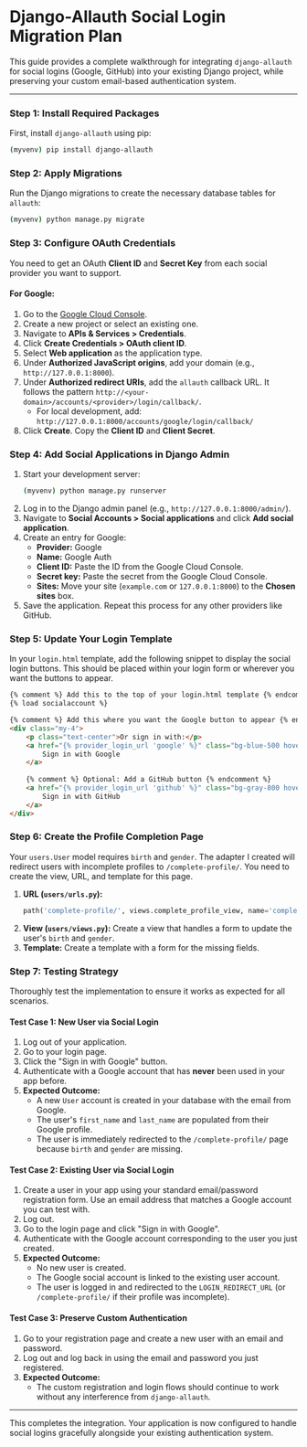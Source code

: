 # Django-Allauth Social Login Migration Plan

This guide provides a complete walkthrough for integrating `django-allauth` for social logins (Google, GitHub) into your existing Django project, while preserving your custom email-based authentication system.

---

### Step 1: Install Required Packages

First, install `django-allauth` using pip:

```bash
(myvenv) pip install django-allauth
```

### Step 2: Apply Migrations

Run the Django migrations to create the necessary database tables for `allauth`:

```bash
(myvenv) python manage.py migrate
```

### Step 3: Configure OAuth Credentials

You need to get an OAuth **Client ID** and **Secret Key** from each social provider you want to support.

#### For Google:

1.  Go to the [Google Cloud Console](https://console.cloud.google.com/).
2.  Create a new project or select an existing one.
3.  Navigate to **APIs & Services > Credentials**.
4.  Click **Create Credentials > OAuth client ID**.
5.  Select **Web application** as the application type.
6.  Under **Authorized JavaScript origins**, add your domain (e.g., `http://127.0.0.1:8000`).
7.  Under **Authorized redirect URIs**, add the `allauth` callback URL. It follows the pattern `http://<your-domain>/accounts/<provider>/login/callback/`.
    *   For local development, add: `http://127.0.0.1:8000/accounts/google/login/callback/`
8.  Click **Create**. Copy the **Client ID** and **Client Secret**.

### Step 4: Add Social Applications in Django Admin

1.  Start your development server:
    ```bash
    (myvenv) python manage.py runserver
    ```
2.  Log in to the Django admin panel (e.g., `http://127.0.0.1:8000/admin/`).
3.  Navigate to **Social Accounts > Social applications** and click **Add social application**.
4.  Create an entry for Google:
    *   **Provider:** Google
    *   **Name:** Google Auth
    *   **Client ID:** Paste the ID from the Google Cloud Console.
    *   **Secret key:** Paste the secret from the Google Cloud Console.
    *   **Sites:** Move your site (`example.com` or `127.0.0.1:8000`) to the **Chosen sites** box.
5.  Save the application. Repeat this process for any other providers like GitHub.

### Step 5: Update Your Login Template

In your `login.html` template, add the following snippet to display the social login buttons. This should be placed within your login form or wherever you want the buttons to appear.

```html
{% comment %} Add this to the top of your login.html template {% endcomment %}
{% load socialaccount %}

{% comment %} Add this where you want the Google button to appear {% endcomment %}
<div class="my-4">
    <p class="text-center">Or sign in with:</p>
    <a href="{% provider_login_url 'google' %}" class="bg-blue-500 hover:bg-blue-700 text-white font-bold py-2 px-4 rounded-full w-full text-center block">
        Sign in with Google
    </a>
    
    {% comment %} Optional: Add a GitHub button {% endcomment %}
    <a href="{% provider_login_url 'github' %}" class="bg-gray-800 hover:bg-gray-900 text-white font-bold py-2 px-4 rounded-full w-full text-center block mt-2">
        Sign in with GitHub
    </a>
</div>
```

### Step 6: Create the Profile Completion Page

Your `users.User` model requires `birth` and `gender`. The adapter I created will redirect users with incomplete profiles to `/complete-profile/`. You need to create the view, URL, and template for this page.

1.  **URL (`users/urls.py`):**
    ```python
    path('complete-profile/', views.complete_profile_view, name='complete_profile'),
    ```
2.  **View (`users/views.py`):** Create a view that handles a form to update the user's `birth` and `gender`.
3.  **Template:** Create a template with a form for the missing fields.

### Step 7: Testing Strategy

Thoroughly test the implementation to ensure it works as expected for all scenarios.

#### Test Case 1: New User via Social Login

1.  Log out of your application.
2.  Go to your login page.
3.  Click the "Sign in with Google" button.
4.  Authenticate with a Google account that has **never** been used in your app before.
5.  **Expected Outcome:**
    *   A new `User` account is created in your database with the email from Google.
    *   The user's `first_name` and `last_name` are populated from their Google profile.
    *   The user is immediately redirected to the `/complete-profile/` page because `birth` and `gender` are missing.

#### Test Case 2: Existing User via Social Login

1.  Create a user in your app using your standard email/password registration form. Use an email address that matches a Google account you can test with.
2.  Log out.
3.  Go to the login page and click "Sign in with Google".
4.  Authenticate with the Google account corresponding to the user you just created.
5.  **Expected Outcome:**
    *   No new user is created.
    *   The Google social account is linked to the existing user account.
    *   The user is logged in and redirected to the `LOGIN_REDIRECT_URL` (or `/complete-profile/` if their profile was incomplete).

#### Test Case 3: Preserve Custom Authentication

1.  Go to your registration page and create a new user with an email and password.
2.  Log out and log back in using the email and password you just registered.
3.  **Expected Outcome:**
    *   The custom registration and login flows should continue to work without any interference from `django-allauth`.

---

This completes the integration. Your application is now configured to handle social logins gracefully alongside your existing authentication system.
